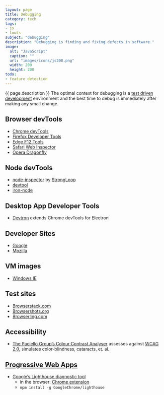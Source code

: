 ```yaml
---
layout: page
title: Debugging
category: tech
tags:
- js
- tools
subject: "debugging"
description: "Debugging is finding and fixing defects in software."
image:
  alt: "JavaScript"
  caption: ""
  url: "images/icons/js200.png"
  width: 200
  height: 200
todo:
- feature detection
---
```


{{ page.description }}
The optimal context for debugging is a
[test driven development]({{site.baseurl}}tech/testing.html)
environment and the best time to debug is immediately
after making any small change.

Browser devTools
-----
* [Chrome devTools](https://developer.chrome.com/devtools/index)
* [Firefox Developer Tools](https://developer.mozilla.org/en-US/docs/Tools)
* [Edge F12 Tools](https://developer.microsoft.com/en-us/microsoft-edge/platform/documentation/f12-devtools-guide/)
* [Safari Web Inspector](https://developer.apple.com/library/safari/documentation/AppleApplications/Conceptual/Safari_Developer_Guide/Introduction/Introduction.html)
* [Opera Dragonfly](https://www.opera.com/dragonfly/)

Node devTools
----
* [node-inspector](https://github.com/node-inspector/node-inspector) by [StrongLoop](https://strongloop.com/)
* [devtool](https://github.com/Jam3/devtool)
* [iron-node](https://github.com/s-a/iron-node)

Desktop App Developer Tools
----
* [Devtron](http://electron.atom.io/devtron) extends Chrome devTools for Electron

Developer Sites
-----
* [Google](https://developers.google.com/)
* [Mozilla](https://developer.mozilla.org/)

VM images
-----
* [Windows IE](https://developer.microsoft.com/en-us/microsoft-edge/tools/vms/)

Test sites
-----
* [Browserstack.com](https://www.browserstack.com/)
* [Browsershots.org](http://browsershots.org/)
* [Browserling.com](https://www.browserling.com/)

Accessibility
-----
* [The Paciello Group’s Colour Contrast Analyser](https://www.paciellogroup.com/resources/contrastanalyser/) assesses against [WCAG 2.0](https://www.w3.org/TR/WCAG20/ "Web Content Accessibility Guidelines"), simulates color-blindness, cataracts, et. al.

[Progressive Web Apps](https://developers.google.com/web/progressive-web-apps/)
-----
* [Google’s Lighthouse diagnostic tool](https://github.com/GoogleChrome/lighthouse)
    * in the browser: [Chrome extension](https://chrome.google.com/webstore/detail/lighthouse/blipmdconlkpinefehnmjammfjpmpbjk "Requires Chrome version 52 or higher")
    * ```npm install -g GoogleChrome/lighthouse```
